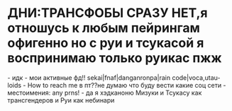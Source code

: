  <h1>ДНИ:ТРАНСФОБЫ СРАЗУ НЕТ,я отношусь к любым пейрингам офигенно но с руи и тсукасой я воспринимаю только руикас пжж</h1>
   -  идк
- мои активные фд!! sekai|fnaf|danganronpa|rain code|voca,utau-loids
- How to reach me в пт??не думаю что буду вести какие соц сети
- местоимения: any prns!
-  да я хэдканоню Мизуки и Тсукасу как трансгендеров и Руи как небинари
